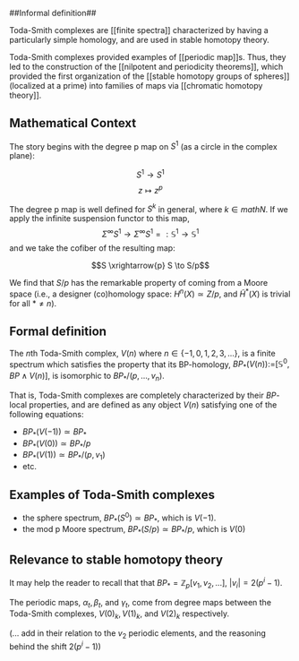 ##Informal definition##

Toda-Smith complexes are [[finite spectra]] characterized by having a particularly simple homology, and are used in stable homotopy theory.

Toda-Smith complexes provided examples of [[periodic map]]s. Thus, they led to the construction of the [[nilpotent and periodicity theorems]], which provided the first organization of the [[stable homotopy groups of spheres]] (localized at a prime) into families of maps via [[chromatic homotopy theory]].

## Mathematical Context ##
The story begins with the degree p map on $S^1$  (as a circle in the complex plane):

$$S^1 \to S^1$$
$$z \mapsto z^p$$

The degree p map is well defined for $S^k$ in general, where $k \in math{N}$. 
If we apply the infinite suspension functor to this map, $$\Sigma^{\infty}S^1 \to \Sigma^{\infty}S^1 =: \mathbb{S}^1 \to \mathbb{S}^1$$ and we take the cofiber of the resulting map: 

$$S \xrightarrow{p} S \to S/p$$

We find that $S/p$ has the remarkable property of coming from a Moore space (i.e., a designer (co)homology space: $H^n(X) \simeq Z/p$, and $\tilde{H}^*(X)$ is trivial for all $* \neq n$).

## Formal definition ##
The $n$th Toda-Smith complex, $V(n)$ where $n \in \{-1, 0, 1, 2, 3, ... \}$, is a finite spectrum which satisfies the property that its BP-homology, $BP_*(V(n)) \text{:=} [\mathbb{S}^0, BP \wedge V(n)]$, is isomorphic to $BP_*/(p, ..., v_n)$. 

That is, Toda-Smith complexes are completely characterized by their $BP$-local properties, and are defined as any object $V(n)$ satisfying one of the following equations:

* $BP_*(V(-1)) \simeq BP_*$
* $BP_*(V(0)) \simeq BP_*/p$
* $BP_*(V(1)) \simeq BP_*/(p, v_1)$
*  etc.


## Examples of Toda-Smith complexes ##

* the sphere spectrum, $BP_*(S^0) \simeq BP_*$, which is $V(-1)$.
* the mod p Moore spectrum, $BP_*(S/p) \simeq BP_*/p$, which is $V(0)$

## Relevance to stable homotopy theory ##

It may help the reader to recall that that $BP_* = \mathbb{Z}_p[v_1, v_2, ...]$, $|v_i| = 2(p^i-1)$.

The periodic maps, $\alpha_t, \beta_t,$ and $\gamma_t$, come from degree maps between the Toda-Smith complexes, $V(0)_k, V(1)_k,$ and $V(2)_k$ respectively.

(... add in their relation to the $v_2$ periodic elements, and the reasoning behind the shift $2(p^i-1)$)